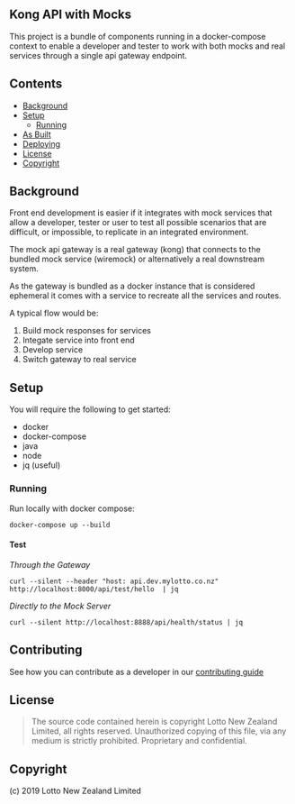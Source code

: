 <h1 style="height: 350px; width: 300px; margin: auto">
  <a style="background: transparent url(https://mylotto.co.nz/images/sprites/GlobalNav-logos-v2@2x.png) -15px -15px no-repeat;height:350px; width: 300px; position: absolute" href="https://mylotto.co.nz"></a>
</h1>

## Kong API with Mocks
This project is a bundle of components running in a docker-compose context to enable a developer and tester to work with both mocks and real services through a single api gateway endpoint.

## Contents

- [Background](#background)
- [Setup](#setup)
    - [Running](#running)
- [As Built](AS-BUILT.md)
- [Deploying](DEPLOY.md)
- [License](#license)
- [Copyright](#copyright)

## Background
Front end development is easier if it integrates with mock services that allow a developer, tester or user to test all possible scenarios that are difficult, or impossible, to replicate in an integrated environment.

The mock api gateway is a real gateway (kong) that connects to the bundled mock service (wiremock) or alternatively a real downstream system.

As the gateway is bundled as a docker instance that is considered ephemeral it comes with a service to recreate all the services and routes.

A typical flow would be:
1. Build mock responses for services
2. Integate service into front end
3. Develop service
4. Switch gateway to real service

## Setup
You will require the following to get started:
* docker
* docker-compose
* java
* node
* jq (useful)

### Running
Run locally with docker compose:
```
docker-compose up --build
```

#### Test
_Through the Gateway_

```
curl --silent --header "host: api.dev.mylotto.co.nz" http://localhost:8000/api/test/hello  | jq
```

_Directly to the Mock Server_
```
curl --silent http://localhost:8888/api/health/status | jq
```

## Contributing
See how you can contribute as a developer in our [contributing guide](CONTRIBUTING.md)

## License
> The source code contained herein is copyright Lotto New Zealand Limited, all rights reserved.
> Unauthorized copying of this file, via any medium is strictly prohibited.
> Proprietary and confidential.

## Copyright
(c) 2019 Lotto New Zealand Limited